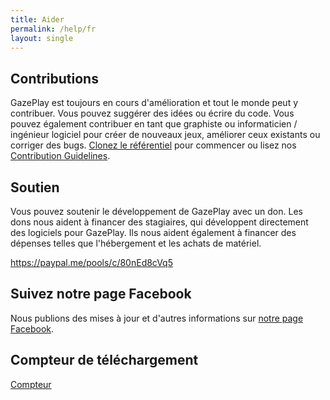 ```yaml
---
title: Aider
permalink: /help/fr
layout: single
---
```


## Contributions

GazePlay est toujours en cours d'amélioration et tout le monde peut y contribuer.
Vous pouvez suggérer des idées ou écrire du code.
Vous pouvez également contribuer en tant que graphiste ou informaticien / ingénieur logiciel pour créer de nouveaux jeux, améliorer ceux existants ou corriger des bugs.
[Clonez le référentiel](https://github.com/GazePlay/GazePlay) pour commencer ou lisez nos [Contribution Guidelines](https://github.com/GazePlay/GazePlay/blob/master/CONTRIBUTE.MD).

## Soutien

Vous pouvez soutenir le développement de GazePlay avec un don.
Les dons nous aident à financer des stagiaires, qui développent directement des logiciels pour GazePlay.
Ils nous aident également à financer des dépenses telles que l'hébergement et les achats de matériel.

<https://paypal.me/pools/c/80nEd8cVq5>

## Suivez notre page Facebook

Nous publions des mises à jour et d'autres informations sur [notre page Facebook](https://www.facebook.com/GazePlay.root/).

## Compteur de téléchargement

[Compteur](https://somsubhra.com/github-release-stats/?username=GazePlay&repository=GazePlay)
